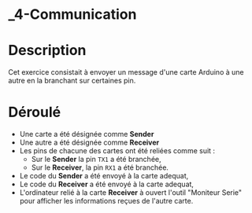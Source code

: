 _4-Communication
=====

# Description
Cet exercice consistait à envoyer un message d'une carte Arduino à une autre en la branchant sur certaines pin.

# Déroulé
- Une carte a été désignée comme **Sender**
- Une autre a été désignée comme **Receiver**
- Les pins de chacune des cartes ont été reliées comme suit :
  - Sur le **Sender** la pin `TX1` a été branchée,
  - Sur le **Receiver**, la pin `RX1` a été branchée.
- Le code du **Sender** a été envoyé à la carte adequat,
- Le code du **Receiver** a été envoyé à la carte adequat,
- L'ordinateur relié à la carte **Receiver** à ouvert l'outil "Moniteur Serie" pour afficher les informations reçues de l'autre carte.
